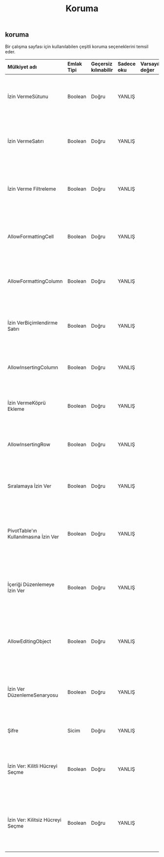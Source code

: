 ﻿---
title: Koruma
second_title: Aspose.Cells Cloud Documen
type: docs
url: /tr/specification/model/protection/
description: "Aspose.Cells Bulut modeli spesifikasyonu: Koruma. Açma, oluşturma, düzenleme, bölme, birleştirme, karşılaştırma ve dönüştürme gibi özelliklerle Excel ve diğer elektronik tablo belgelerini zahmetsizce yönetin"
weight: 50
---
## **koruma**

 Bir çalışma sayfası için kullanılabilen çeşitli koruma seçeneklerini temsil eder.

| Mülkiyet adı| Emlak Tipi| Geçersiz kılınabilir| Sadece oku| Varsayılan değer| Tanım|
|:- |:- |:- |:- |:- |:- |
| İzin VermeSütunu| Boolean| Doğru| YANLIŞ|| Korumalı bir çalışma sayfasında sütunların silinmesine izin verilip verilmediğini temsil eder.|
| İzin VermeSatırı| Boolean| Doğru| YANLIŞ|| Korumalı bir çalışma sayfasında satırların silinmesine izin verilip verilmediğini temsil eder.|
| İzin Verme Filtreleme| Boolean| Doğru| YANLIŞ|| Kullanıcının, sayfa korunmadan önce oluşturulan bir Otomatik Filtreyi kullanmasına izin verilip verilmediğini temsil eder.|
| AllowFormattingCell| Boolean| Doğru| YANLIŞ|| Korumalı bir çalışma sayfasında hücrelerin biçimlendirilmesine izin verilip verilmediğini temsil eder.|
| AllowFormattingColumn| Boolean| Doğru| YANLIŞ|| Korumalı bir çalışma sayfasında sütunların biçimlendirilmesine izin verilip verilmediğini temsil eder|
| İzin VerBiçimlendirme Satırı| Boolean| Doğru| YANLIŞ|| Korumalı bir çalışma sayfasında satırların biçimlendirilmesine izin verilip verilmediğini temsil eder|
| AllowInsertingColumn| Boolean| Doğru| YANLIŞ||Korumalı bir çalışma sayfasına sütun eklenmesine izin verilip verilmediğini temsil eder|
| İzin VermeKöprü Ekleme| Boolean| Doğru| YANLIŞ|| Korumalı bir çalışma sayfasına köprü eklenmesine izin verilip verilmediğini temsil eder|
| AllowInsertingRow| Boolean| Doğru| YANLIŞ|| Korumalı bir çalışma sayfasına satır eklenmesine izin verilip verilmediğini temsil eder|
| Sıralamaya İzin Ver| Boolean| Doğru| YANLIŞ|| Korumalı bir çalışma sayfasında sıralama seçeneğine izin verilip verilmediğini temsil eder.|
| PivotTable'ın Kullanılmasına İzin Ver| Boolean| Doğru| YANLIŞ|| Kullanıcının korumalı bir çalışma sayfasında pivot tabloları değiştirmesine izin verilip verilmediğini temsil eder.|
| İçeriği Düzenlemeye İzin Ver| Boolean| Doğru| YANLIŞ|| Kullanıcının korumalı bir çalışma sayfasındaki kilitli hücrelerin içeriğini düzenlemesine izin verilip verilmediğini temsil eder.|
| AllowEditingObject| Boolean| Doğru| YANLIŞ|| Kullanıcının korumalı bir çalışma sayfasında çizim nesnelerini değiştirmesine izin verilip verilmediğini temsil eder.|
| İzin Ver DüzenlemeSenaryosu| Boolean| Doğru| YANLIŞ|| Kullanıcının korumalı bir çalışma sayfasında senaryoları düzenlemesine izin verilip verilmediğini temsil eder.|
| Şifre| Sicim| Doğru| YANLIŞ|| Çalışma sayfasını korumak için parolayı temsil eder.|
| İzin Ver: Kilitli Hücreyi Seçme| Boolean| Doğru| YANLIŞ||Kullanıcının korumalı bir çalışma sayfasında kilitli hücreleri seçmesine izin verilip verilmediğini temsil eder.|
| İzin Ver: Kilitsiz Hücreyi Seçme| Boolean| Doğru| YANLIŞ|| Kullanıcının korumalı bir çalışma sayfasında kilidi açılmış hücreleri seçmesine izin verilip verilmediğini temsil eder.|

